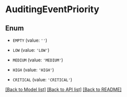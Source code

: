 # AuditingEventPriority


## Enum

* `EMPTY` (value: `''`)

* `LOW` (value: `'LOW'`)

* `MEDIUM` (value: `'MEDIUM'`)

* `HIGH` (value: `'HIGH'`)

* `CRITICAL` (value: `'CRITICAL'`)

[[Back to Model list]](../README.md#documentation-for-models) [[Back to API list]](../README.md#documentation-for-api-endpoints) [[Back to README]](../README.md)


